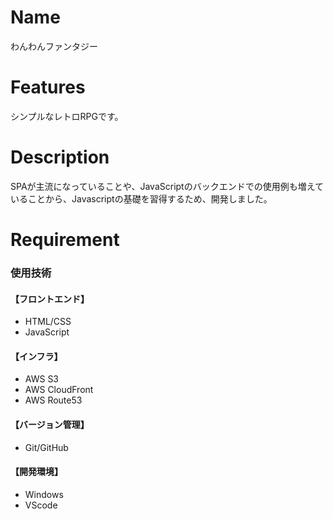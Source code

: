 # Name  
わんわんファンタジー  
  
# Features  
シンプルなレトロRPGです。  
  
# Description  
SPAが主流になっていることや、JavaScriptのバックエンドでの使用例も増えていることから、Javascriptの基礎を習得するため、開発しました。

# Requirement  
### 使用技術  
#### 【フロントエンド】  
- HTML/CSS
- JavaScript
  
#### 【インフラ】  
- AWS S3
- AWS CloudFront
- AWS Route53
  
#### 【バージョン管理】  
- Git/GitHub
  
#### 【開発環境】  
- Windows
- VScode
